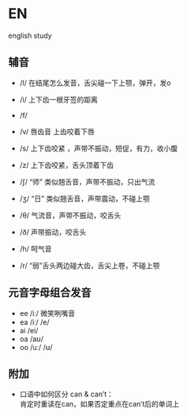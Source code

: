 # EN
english study

## 辅音
- /l/  在结尾怎么发音，舌尖碰一下上颚，弹开，发o
- /i/  上下齿一根牙签的距离
- /f/   
- /v/  唇齿音 上齿咬着下唇
- /s/  上下齿咬紧 ，声带不振动，短促，有力，收小腹
- /z/  上下齿咬紧，舌头顶着下齿

- /ʃ/  “师” 类似翘舌音，声带不振动，只出气流
- /ʒ/  “日”  类似翘舌音，声带震动，不碰上颚
- /θ/  气流音，声带不振动，咬舌头
- /ð/  声带振动，咬舌头

- /h/  呵气音
- /r/  “弱”舌头两边碰大齿，舌尖上卷，不碰上颚 

## 元音字母组合发音
- ee /iː/ 微笑咧嘴音
- ea /iː/
     /e/
- ai /ei/
- oa /aʊ/  
- oo /uː/
     /ʊ/

## 附加
- 口语中如何区分 can & can’t：   
肯定时重读在can，如果否定重点在can’t后的单词上   
